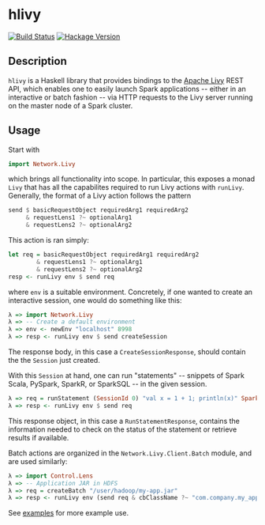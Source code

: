 # hlivy

[![Build Status](https://travis-ci.com/EarnestResearch/hlivy.svg?branch=master)](https://travis-ci.org/EarnestResearch/hlivy)
[![Hackage Version](https://img.shields.io/hackage/v/hlivy.svg)](https://hackage.haskell.org/package/hlivy)

## Description
`hlivy` is a Haskell library that provides bindings to the [Apache Livy](https://livy.incubator.apache.org/) REST API, which enables one to easily launch Spark applications -- either in an interactive or batch fashion -- via HTTP requests to the Livy server running on the master node of a Spark cluster.

## Usage
Start with

``` haskell
import Network.Livy
```

which brings all functionality into scope.  In particular, this exposes a monad `Livy` that has all the capabilites required to run Livy actions with `runLivy`.  Generally, the format of a Livy action follows the pattern

``` haskell
send $ basicRequestObject requiredArg1 requiredArg2
     & requestLens1 ?~ optionalArg1
     & requestLens2 ?~ optionalArg2
```

This action is ran simply:

``` haskell
let req = basicRequestObject requiredArg1 requiredArg2
        & requestLens1 ?~ optionalArg1
        & requestLens2 ?~ optionalArg2
resp <- runLivy env $ send req
```

where `env` is a suitable environment. Concretely, if one wanted to create an interactive session, one would do something like this:

``` haskell
λ => import Network.Livy
λ => -- Create a default environment
λ => env <- newEnv "localhost" 8998
λ => resp <- runLivy env $ send createSession
```

The response body, in this case a `CreateSessionResponse`, should contain the the `Session` just created.

With this `Session` at hand, one can run "statements" -- snippets of Spark Scala, PySpark, SparkR, or SparkSQL -- in the given session.

``` haskell
λ => req = runStatement (SessionId 0) "val x = 1 + 1; println(x)" SparkSession
λ => resp <- runLivy env $ send req
```

This response object, in this case a `RunStatementResponse`, contains the information needed to check on the status of the statement or retrieve results if available.

Batch actions are organized in the `Network.Livy.Client.Batch` module, and are used similarly:

``` haskell
λ => import Control.Lens
λ => -- Application JAR in HDFS
λ => req = createBatch "/user/hadoop/my-app.jar"
λ => resp <- runLivy env (send req & cbClassName ?~ "com.company.my_app" ?~ cbExecutorCores ?~ 4)
```
See [examples](https://github.com/EarnestResearch/hlivy/tree/1.0.0/examples/) for more example use.
